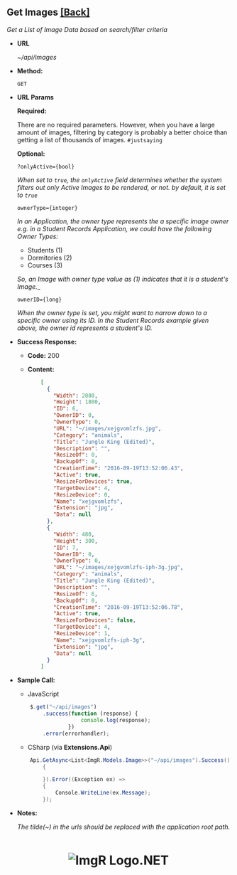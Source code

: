 ﻿**Get Images** [[Back]](Api-Docs.md)
----

_Get a List of Image Data based on search/filter criteria_

* **URL**

  _~/api/images_

* **Method:**

  `GET`
  
*  **URL Params**

   **Required:**

   There are no required parameters. However, when you have a large amount of images, filtering by category is probably a better choice than getting a list of thousands of images. `#justsaying`

   **Optional:**

   `?onlyActive={bool}`
   
   _When set to `true`, the `onlyActive` field determines whether the system filters out only Active Images to be rendered, or not. by default, it is set to `true`_

   `ownerType={integer}`

   _In an Application, the owner type represents the a specific image owner e.g. in a Student Records Application, we could have the following Owner Types:_

   - Students (1)
   - Dormitories (2)
   - Courses (3)

   _So, an Image with owner type value as (1) indicates that it is a student's Image.__

   `ownerID={long}`

   _When the owner type is set, you might want to narrow down to a specific owner using its ID. In the Student Records example given above, the owner id represents a student's ID._

* **Success Response:**

  * **Code:** 200 <br />
    
  * **Content:** 

    ```json
        [
          {
            "Width": 2880,
            "Height": 1800,
            "ID": 6,
            "OwnerID": 0,
            "OwnerType": 0,
            "URL": "~/images/xejgvomlzfs.jpg",
            "Category": "animals",
            "Title": "Jungle King (Edited)",
            "Description": "",
            "ResizeOf": 0,
            "BackupOf": 0,
            "CreationTime": "2016-09-19T13:52:06.43",
            "Active": true,
            "ResizeForDevices": true,
            "TargetDevice": 4,
            "ResizeDevice": 0,
            "Name": "xejgvomlzfs",
            "Extension": "jpg",
            "Data": null
          },
          {
            "Width": 480,
            "Height": 300,
            "ID": 7,
            "OwnerID": 0,
            "OwnerType": 0,
            "URL": "~/images/xejgvomlzfs-iph-3g.jpg",
            "Category": "animals",
            "Title": "Jungle King (Edited)",
            "Description": "",
            "ResizeOf": 6,
            "BackupOf": 0,
            "CreationTime": "2016-09-19T13:52:06.78",
            "Active": true,
            "ResizeForDevices": false,
            "TargetDevice": 4,
            "ResizeDevice": 1,
            "Name": "xejgvomlzfs-iph-3g",
            "Extension": "jpg",
            "Data": null
          }
        ]
    ```
 

* **Sample Call:**

  
    - JavaScript
    ```js
        $.get("~/api/images")
            .success(function (response) {
                        console.log(response);
                    })
            .error(errorhandler);
    ```

    - CSharp (via **Extensions.Api**)
    ```csharp
        Api.GetAsync<List<ImgR.Models.Image>>("~/api/images").Success((response) =>
            {

            }).Error((Exception ex) =>
            {
                Console.WriteLine(ex.Message);
            });
    ```

* **Notes:**

  _The tilde(~) in the urls should be replaced with the application root path._ 

<div style="text-align:center;margin-top:50px;">

# ![ImgR Logo](https://github.com/mykeels/ImgR/blob/master/ImgR/Content/logo.png?raw=true).NET

</div>